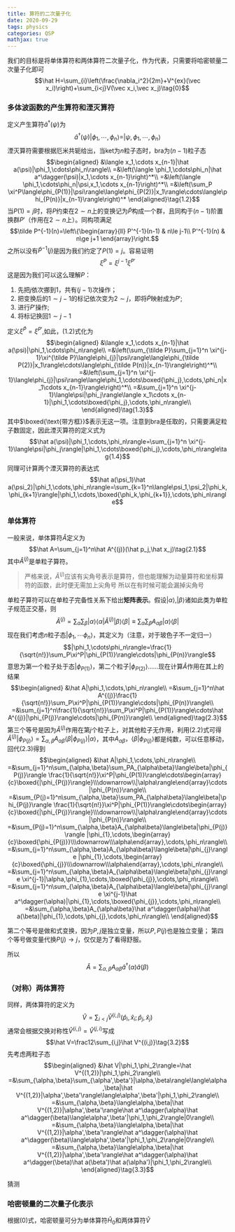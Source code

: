 ```yaml
---
title: 算符的二次量子化
date: 2020-09-29
tags: physics
categories: QSP
mathjax: true
---
```


我们的目标是将单体算符和两体算符二次量子化，作为代表，只需要将哈密顿量二次量子化即可
$$\hat H=\sum_{i}\left(\frac{\nabla_i^2}{2m}+V^{ex}(\vec x_i)\right)+\sum_{i<j}V(\vec x_i,\vec x_j)\tag{0}$$
<!--more-->
### 多体波函数的产生算符和湮灭算符
定义产生算符$\hat a^\dagger(\psi)$为
$$\hat a^\dagger(\psi)|\phi_1,\cdots,\phi_n\rangle=|\psi,\phi_1,\cdots,\phi_n\rangle\tag{1.1}$$
湮灭算符需要根据厄米共轭给出，当ket为$n$粒子态时，bra为$(n-1)$粒子态
$$\begin{aligned}
&\langle x_1,\cdots x_{n-1}|\hat a(\psi)|\phi_1,\cdots\phi_n\rangle\\
=&\left(\langle \phi_1,\cdots\phi_n|\hat a^\dagger(\psi)|x_1,\cdots x_{n-1}\right)^*\\
=&\left(\langle \phi_1,\cdots\phi_n|\psi,x_1,\cdots x_{n-1}\right)^*\\
=&\left(\sum_P \xi^P\langle\phi_{P(1)}|\psi\rangle\langle\phi_{P(2)}|x_1\rangle\cdots\langle\phi_{P(n)}|x_{n-1}\rangle\right)^*
\end{aligned}\tag{1.2}$$
当$P(1)=j$时，将$P$约束在$2\sim n$上的变换记为$\tilde P$构成一个群，且同构于$(n-1)$阶置换群$P'$（作用在$2\sim n$上）。同构项满足
$$\tilde P^{-1}(n)=\left\{\begin{array}{ll}
P'^{-1}(n-1) & n\le j-1\\
P'^{-1}(n) & n\ge j+1
\end{array}\right.$$
之所以没有$\tilde P^{-1}(j)$是因为我们约定了$P(1)=j$。容易证明
$$\xi^P=\xi^{j-1}\xi^{P'}$$
这是因为我们可以这么理解$P$：
1. 先把$j$依次挪到$1$，共有$(j-1)$次操作；
2. 把变换后的$1\sim j-1$的标记依次变为$2\sim j$，即将$\tilde P$映射成为$P'$;
3. 进行$P'$操作;
4. 将标记换回$1\sim j-1$

定义$\xi^{\tilde P}=\xi^{P'}$,如此，(1.2)式化为
$$\begin{aligned}
&\langle x_1,\cdots x_{n-1}|\hat a(\psi)|\phi_1,\cdots\phi_n\rangle\\
=&\left(\sum_{\tilde P}\sum_{j=1}^n \xi^{j-1}\xi^{\tilde P}\langle\phi_{j}|\psi\rangle\langle\phi_{\tilde P(2)}|x_1\rangle\cdots\langle\phi_{\tilde P(n)}|x_{n-1}\rangle\right)^*\\
=&\left(\sum_{j=1}^n \xi^{j-1}\langle\phi_{j}|\psi\rangle\langle\phi_1,\cdots\boxed{\phi_j},\cdots,\phi_n|x_1\cdots x_{n-1}\rangle\right)^*\\
=&\sum_{j=1}^n \xi^{j-1}\langle\psi|\phi_j\rangle\langle x_1\cdots x_{n-1}|\phi_1,\cdots\boxed{\phi_j},\cdots,\phi_n\rangle\\
\end{aligned}\tag{1.3}$$
其中$\boxed{\text{带方框}}$表示无这一项。注意到bra是任取的，只需要满足粒子数固定，因此湮灭算符的定义式为
$$\hat a(\psi)|\phi_1,\cdots,\phi_n\rangle=\sum_{j=1}^n \xi^{j-1}\langle\psi|\phi_j\rangle|\phi_1,\cdots\boxed{\phi_j},\cdots,\phi_n\rangle\tag{1.4}$$
同理可计算两个湮灭算符的表达式
$$\hat a(\psi_1)\hat a(\psi_2)|\phi_1,\cdots,\phi_n\rangle=\sum_{k=1}^n\langle\psi_1,\psi_2|\phi_k,\phi_{k+1}\rangle|\phi_1,\cdots,\boxed{\phi_k,\phi_{k+1}},\cdots,\phi_n\rangle$$

### 单体算符
一般来说，单体算符$\hat A$定义为
$$\hat A=\sum_{j=1}^n\hat A^{(j)}(\hat p_j,\hat x_j)\tag{2.1}$$
其中$\hat A^{(j)}$是单粒子算符。
> 严格来说，$\hat A^{(j)}$应该有尖角号表示是算符，但也能理解为动量算符和坐标算符的函数，此时便无需加上尖角号
> 所以在有时候可能会漏掉尖角号

单粒子算符可以在单粒子完备性关系下给出**矩阵表示**。假设$|\alpha\rangle,|\beta\rangle$诸如此类为单粒子规范正交基，则
$$\hat A^{(j)}=\sum_\alpha\sum_\beta|\alpha\rangle\langle\alpha|\hat A^{(j)}|\beta\rangle\langle\beta|\equiv\sum_\alpha\sum_\beta A_{\alpha\beta}|\alpha\rangle\langle\beta|\tag{2.2}$$
现在我们考虑$n$粒子态$|\phi_1,\cdots\phi_n\rangle$，其定义为（注意，对于玻色子不一定归一）
$$|\phi_1,\cdots\phi_n\rangle=\frac{1}{\sqrt{n!}}\sum_P\xi^P|\phi_{P(1)}\rangle\cdots|\phi_{P(n)}\rangle$$
意思为第一个粒子处于态$|\phi_{P(1)}\rangle$，第二个粒子$|\phi_{P(2)}\rangle$……现在计算$\hat A$作用在其上的结果
$$\begin{aligned}
&\hat A|\phi_1,\cdots,\phi_n\rangle\\
=&\sum_{j=1}^n\hat A^{(j)}\frac{1}{\sqrt{n!}}\sum_P\xi^P|\phi_{P(1)}\rangle\cdots|\phi_{P(n)}\rangle\\
=&\sum_{j=1}^n\frac{1}{\sqrt{n!}}\sum_P\xi^P|\phi_{P(1)}\rangle\cdots\hat A^{(j)}|\phi_{P(j)}\rangle\cdots|\phi_{P(n)}\rangle\\
\end{aligned}\tag{2.3}$$
第三个等号是因为$\hat A^{(j)}$作用在第$j$个粒子上，对其他粒子无作用，利用(2.2)式可得$\hat A^{(j)}|\phi_{P(j)}\rangle=\sum_{\alpha,\beta}A_{\alpha\beta}\langle\beta|\phi_{P(j)}\rangle|\alpha\rangle$，其中$A_{\alpha\beta}，\langle\beta|\phi_{P(j)}\rangle$都是纯数，可以任意移动，回代(2.3)得到
$$\begin{aligned}
&\hat A|\phi_1,\cdots,\phi_n\rangle\\
=&\sum_{j=1}^n\sum_{\alpha,\beta}\sum_PA_{\alpha\beta}\langle\beta|\phi_{P(j)}\rangle
\frac{1}{\sqrt{n!}}\xi^P|\phi_{P(1)}\rangle\cdots\begin{array}{c}\boxed{|\phi_{P(j)}\rangle}\\\downarrow\\|\alpha\rangle\end{array}\cdots|\phi_{P(n)}\rangle\\
=&\sum_{P(j)=1}^n\sum_{\alpha,\beta}\sum_PA_{\alpha\beta}\langle\beta|\phi_{P(j)}\rangle
\frac{1}{\sqrt{n!}}\xi^P|\phi_{P(1)}\rangle\cdots\begin{array}{c}\boxed{|\phi_{P(j)}\rangle}\\\downarrow\\|\alpha\rangle\end{array}\cdots|\phi_{P(n)}\rangle\\
=&\sum_{P(j)=1}^n\sum_{\alpha,\beta}A_{\alpha\beta}\langle\beta|\phi_{P(j)}\rangle
|\phi_{1},\cdots,\begin{array}{c}\boxed{\phi_{P(j)}}\\\downarrow\\\alpha\end{array},\cdots,\phi_n\rangle\\
=&\sum_{j=1}^n\sum_{\alpha,\beta}A_{\alpha\beta}\langle\beta|\phi_{j}\rangle
|\phi_{1},\cdots,\begin{array}{c}\boxed{\phi_{j}}\\\downarrow\\\alpha\end{array},\cdots,\phi_n\rangle\\
=&\sum_{j=1}^n\sum_{\alpha,\beta}A_{\alpha\beta}\langle\beta|\phi_{j}\rangle
\xi^{j-1}|\alpha,\phi_{1},\cdots,\boxed{\phi_{j}},\cdots,\phi_n\rangle\\
=&\sum_{j=1}^n\sum_{\alpha,\beta}A_{\alpha\beta}\langle\beta|\phi_{j}\rangle
\xi^{j-1}\hat a^\dagger(\alpha)|\phi_{1},\cdots,\boxed{\phi_{j}},\cdots,\phi_n\rangle\\
=&\sum_{\alpha,\beta}A_{\alpha\beta}\hat a^\dagger(\alpha)\hat a(\beta)|\phi_{1},\cdots,\phi_{j},\cdots,\phi_n\rangle\\
\end{aligned}$$

第二个等号是做和式变换，因为$P,j$是独立变量，所以$P,P(j)$也是独立变量；
第四个等号做变量代换$P(j)\rightarrow j$，仅仅是为了看得舒服。

所以
$$\hat A=\sum_{\alpha,\beta}A_{\alpha\beta}\hat a^\dagger(\alpha)\hat a(\beta)\tag{2.4}$$

### （对称）两体算符
同样，两体算符的定义为
$$\hat V=\sum_{i<j}\hat V^{(i,j)}(\hat p_i,\hat x_i;\hat p_j,\hat x_j)\tag{3.1}$$
通常会根据交换对称性$\hat V^{(i,j)}=\hat V^{(j,i)}$写成
$$\hat V=\frac12\sum_{i,j}\hat V^{(i,j)}\tag{3.2}$$
先考虑两粒子态
$$\begin{aligned}
&\hat V|\phi_1,\phi_2\rangle=\hat V^{(1,2)}|\phi_1,\phi_2\rangle\\
=&\sum_{\alpha,\beta}\sum_{\alpha',\beta'}|\alpha,\beta\rangle\langle\alpha,\beta|\hat V^{(1,2)}|\alpha',\beta'\rangle\langle\alpha',\beta'|\phi_1,\phi_2\rangle\\
=&\sum_{\alpha,\beta}\langle\alpha,\beta|\hat V^{(1,2)}|\alpha',\beta'\rangle\hat a^\dagger(\alpha)\hat a^\dagger(\beta)\langle\alpha',\beta'|\phi_1,\phi_2\rangle|0\rangle\\
=&\sum_{\alpha,\beta}\langle\alpha,\beta|\hat V^{(1,2)}|\alpha',\beta'\rangle\hat a^\dagger(\alpha)\hat a^\dagger(\beta)\langle\alpha',\beta'|\phi_1,\phi_2\rangle|0\rangle\\
=&\sum_{\alpha,\beta}\langle\alpha,\beta|\hat V^{(1,2)}|\alpha',\beta'\rangle\hat a^\dagger(\alpha)\hat a^\dagger(\beta)\hat a(\beta')\hat a(\alpha')|\phi_1,\phi_2\rangle\\
\end{aligned}\tag{3.3}$$

猜测
### 哈密顿量的二次量子化表示
根据(0)式，哈密顿量可分为单体算符$\hat H_0$和两体算符$\hat V$